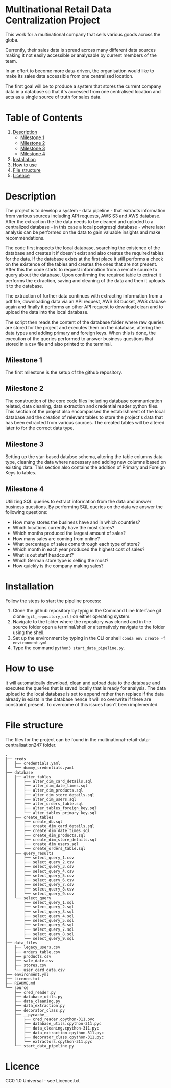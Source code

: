 # Multinational Retail Data Centralization Project

This work for a multinational company that sells various goods across the globe.

Currently, their sales data is spread across many different data sources making it not easily accessible or analysable by current members of the team.

In an effort to become more data-driven, the organisation would like to make its sales data accessible from one centralised location.

The first goal will be to produce a system that stores the current company data in a database so that it's accessed from one centralised location and acts as a single source of truth for sales data.

# Table of Contents
1. [Description](#description)
    - [Milestone 1](#milestone-1)
    - [Milestone 2](#milestone-2)
    - [Milestone 3](#milestone-3)
    - [Milestone 4](#milestone-4)
2. [Installation](#installation)
3. [How to use](#how-to-use)
4. [File structure](#file-structure)
5. [Licence](#licence)

# Description

The project is to develop a system - data pipeline - that extracts information from various sources including API requests, AWS S3 and AWS database. After the extraction the the data needs to be cleaned and uploded to a centralized database - in this case a local postgresql database - where later analysis can be performed on the data to gain valuable insights and make recommendations.

The code first inspects the local database, searching the existence of the database and creates it if doesn't exist and also creates the required tables for the data. If the database exists at the first place it still performs a check on the existence of the tables and creates the ones that are not present. After this the code starts to request information from a remote source to query about the database. Upon confirming the required table to extract it performs the extraction, saving and cleaning of the data and then it uploads it to the database.

The extraction of further data continues with extracting information from a pdf file, downloading data via an API request, AWS S3 bucket, AWS dtabase again and finally it performs an other API request to download clean and to upload the data into the local database.

The script then reads the content of the database folder where raw queries are stored for the project and executes them on the database, altering the data types and adding primary and foreign keys. When this is done, the execution of the queries performed to answer business questions that stored in a csv file and also printed to the terminal.

## Milestone 1

The first milestone is the setup of the github repository.

## Milestone 2

The construction of the core code files including database communication related, data cleaning, data extraction and credential reader python files.
This section of the project also encompassed the establishment of the local database and the creation of relevant tables to store the project's data that has been extracted from various sources.
The created tables will be altered later to for the correct data type.

## Milestone 3

Setting up the star-based databse schema, altering the table columns data type, cleaning the data where necessary and adding new columns based on existing data.
This section also contains the addition of Primary and Foreign Keys to tables.


## Milestone 4

Utilizing SQL queries to extract information from the data and answer business questions. By performing SQL queries on the data we answer the following questions:

- How many stores the business have and in which countries?
- Which locations currently have the most stores?
- Which months produced the largest amount of sales?
- How many sales are coming from online?
- What percentage of sales come through each type of store?
- Which month in each year produced the highest cost of sales?
- What is out staff headcount?
- Which German store type is selling the most?
- How quickly is the company making sales?

# Installation 

Follow the steps to start the pipeline process:

1. Clone the github repository by typig in the Command Line Interface git clone ```[git_repository_url]``` on either operating system.
2. Navigate to the folder where the repository was cloned and in the source folder open a terminal/shell or alternatively navigate to the folder using the shell.
3. Set up the environment by typing in the CLI or shell ```conda env create -f environment.yml```
4. Type the command ```python3 start_data_pipeline.py```.



# How to use

It will automatically download, clean and upload data to the database and executes the queries that is saved locally that is ready for analysis.
The data upload to the local database is set to append rather then replace if the data already in exists in the database hence it will no overwrite if there are 
constraint present. To overcome of this issues hasn't been implemented.

# File structure

The files for the project can be found in the multinational-retail-data-centralisation247 folder.

```
.
├── creds
│   ├── credentials.yaml
│   └── dummy_credentials.yaml
├── database
│   ├── alter_tables
│   │   ├── alter_dim_card_details.sql
│   │   ├── alter_dim_date_times.sql
│   │   ├── alter_dim_products.sql
│   │   ├── alter_dim_store_details.sql
│   │   ├── alter_dim_users.sql
│   │   ├── alter_orders_table.sql
│   │   ├── alter_tables_foreign_key.sql
│   │   └── alter_tables_primary_key.sql
│   ├── create_tables
│   │   ├── create_db.sql
│   │   ├── create_dim_card_details.sql
│   │   ├── create_dim_date_times.sql
│   │   ├── create_dim_products.sql
│   │   ├── create_dim_store_details.sql
│   │   ├── create_dim_users.sql
│   │   └── create_orders_table.sql
│   ├── query_results
│   │   ├── select_query_1.csv
│   │   ├── select_query_2.csv
│   │   ├── select_query_3.csv
│   │   ├── select_query_4.csv
│   │   ├── select_query_5.csv
│   │   ├── select_query_6.csv
│   │   ├── select_query_7.csv
│   │   ├── select_query_8.csv
│   │   └── select_query_9.csv
│   └── select_query
│       ├── select_query_1.sql
│       ├── select_query_2.sql
│       ├── select_query_3.sql
│       ├── select_query_4.sql
│       ├── select_query_5.sql
│       ├── select_query_6.sql
│       ├── select_query_7.sql
│       ├── select_query_8.sql
│       └── select_query_9.sql
├── data_files
│   ├── legacy_users.csv
│   ├── orders_table.csv
│   ├── products.csv
│   ├── sale_date.csv
│   ├── stores.csv
│   └── user_card_data.csv
├── environment.yml
├── Licence.txt
├── README.md
└── source
    ├── cred_reader.py
    ├── database_utils.py
    ├── data_cleaning.py
    ├── data_extraction.py
    ├── decorator_class.py
    ├── __pycache__
    │   ├── cred_reader.cpython-311.pyc
    │   ├── database_utils.cpython-311.pyc
    │   ├── data_cleaning.cpython-311.pyc
    │   ├── data_extraction.cpython-311.pyc
    │   ├── decorator_class.cpython-311.pyc
    │   └── extractors.cpython-311.pyc
    └── start_data_pipeline.py
```

# Licence

CC0 1.0 Universal - see Licence.txt
